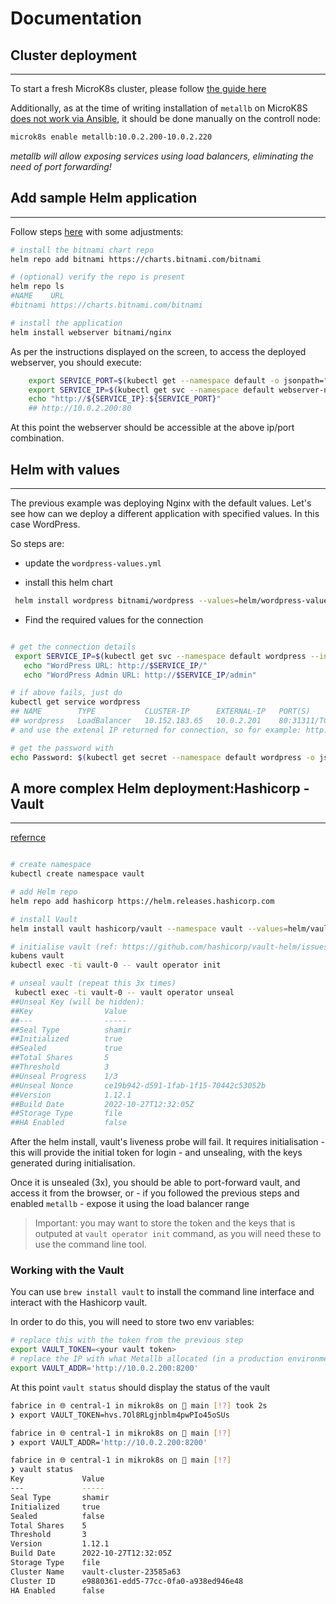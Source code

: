# Documentation

## Cluster deployment
---

To start a fresh MicroK8s cluster, please follow [the guide here](https://medium.com/@emilfabrice/deploy-microk8s-kubernetes-on-ubuntu-with-ansible-844f22e154a0)


Additionally, as at the time of writing installation of `metallb` on MicroK8S [does not work via Ansible](https://github.com/istvano/ansible_role_microk8s/issues/35), it should be done manually on the controll node:

```bash
microk8s enable metallb:10.0.2.200-10.0.2.220
```
*metallb will allow exposing services using load balancers, eliminating the need of port forwarding!*

## Add sample Helm application
---

Follow steps [here](https://artifacthub.io/packages/helm/bitnami/nginx) with some adjustments:

```bash
# install the bitnami chart repo
helm repo add bitnami https://charts.bitnami.com/bitnami

# (optional) verify the repo is present
helm repo ls
#NAME    URL
#bitnami https://charts.bitnami.com/bitnami

# install the application
helm install webserver bitnami/nginx
```

As per the instructions displayed on the screen, to access the deployed webserver, you should execute:

```bash
    export SERVICE_PORT=$(kubectl get --namespace default -o jsonpath="{.spec.ports[0].port}" services webserver-nginx)
    export SERVICE_IP=$(kubectl get svc --namespace default webserver-nginx -o jsonpath='{.status.loadBalancer.ingress[0].ip}')
    echo "http://${SERVICE_IP}:${SERVICE_PORT}"
    ## http://10.0.2.200:80
```

At this point the webserver should be accessible at the above ip/port combination.

## Helm with values
---

The previous example was deploying Nginx with the default values. Let's see how can we deploy a different application with specified values. In this case WordPress.

So steps are:

- update the `wordpress-values.yml`

- install this helm chart

```bash
 helm install wordpress bitnami/wordpress --values=helm/wordpress-values.yml
```

- Find the required values for the connection
```bash

# get the connection details
 export SERVICE_IP=$(kubectl get svc --namespace default wordpress --include "{{ range (index .status.loadBalancer.ingress 0) }}{{ . }}{{ end }}")
   echo "WordPress URL: http://$SERVICE_IP/"
   echo "WordPress Admin URL: http://$SERVICE_IP/admin"

# if above fails, just do
kubectl get service wordpress
## NAME        TYPE           CLUSTER-IP      EXTERNAL-IP   PORT(S)                      AGE
## wordpress   LoadBalancer   10.152.183.65   10.0.2.201    80:31311/TCP,443:32060/TCP   3m31s
# and use the extenal IP returned for connection, so for example: http://10.0.2.201/admin in this case

# get the password with
echo Password: $(kubectl get secret --namespace default wordpress -o jsonpath="{.data.wordpress-password}" | base64 -d)

```

## A more complex Helm deployment:Hashicorp - Vault
---

[refernce](https://developer.hashicorp.com/vault/tutorials/kubernetes/kubernetes-raft-deployment-guide)

```bash

# create namespace
kubectl create namespace vault

# add Helm repo
helm repo add hashicorp https://helm.releases.hashicorp.com

# install Vault
helm install vault hashicorp/vault --namespace vault --values=helm/vault-values.yml

# initialise vault (ref: https://github.com/hashicorp/vault-helm/issues/17)
kubens vault
kubectl exec -ti vault-0 -- vault operator init

# unseal vault (repeat this 3x times)
 kubectl exec -ti vault-0 -- vault operator unseal
##Unseal Key (will be hidden):
##Key                Value
##---                -----
##Seal Type          shamir
##Initialized        true
##Sealed             true
##Total Shares       5
##Threshold          3
##Unseal Progress    1/3
##Unseal Nonce       ce19b942-d591-1fab-1f15-70442c53052b
##Version            1.12.1
##Build Date         2022-10-27T12:32:05Z
##Storage Type       file
##HA Enabled         false
```

After the helm install, vault's liveness probe will fail. It requires initialisation - this will provide the initial token for login - and unsealing, with the keys generated during initialisation.

Once it is unsealed (3x), you should be able to port-forward vault, and access it from the browser, or - if you followed the previous steps and enabled `metallb` - expose it using the load balancer range

> Important: you may want to store the token and the keys that is outputed at `vault operator init` command, as you will need these to use the command line tool.

### Working with the Vault

You can use `brew install vault` to install the command line interface and interact with the Hashicorp vault.

In order to do this, you will need to store two env variables:

```bash
# replace this with the token from the previous step
export VAULT_TOKEN=<your vault token>
# replace the IP with what Metallb allocated (in a production environment this should be fixed with the "loadBalancerIP:" value in the helm values)
export VAULT_ADDR='http://10.0.2.200:8200'
```

At this point `vault status` should display the status of the vault

```bash
fabrice in 🌐 central-1 in mikrok8s on  main [!?] took 2s
❯ export VAULT_TOKEN=hvs.7Ol8RLgjnblm4pwPIo45oSUs

fabrice in 🌐 central-1 in mikrok8s on  main [!?]
❯ export VAULT_ADDR='http://10.0.2.200:8200'

fabrice in 🌐 central-1 in mikrok8s on  main [!?]
❯ vault status
Key             Value
---             -----
Seal Type       shamir
Initialized     true
Sealed          false
Total Shares    5
Threshold       3
Version         1.12.1
Build Date      2022-10-27T12:32:05Z
Storage Type    file
Cluster Name    vault-cluster-23585a63
Cluster ID      e9880361-edd5-77cc-0fa0-a938ed946e48
HA Enabled      false
```